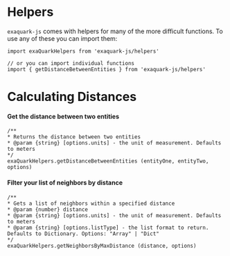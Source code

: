 # Helpers

`exaquark-js` comes with helpers for many of the more difficult functions. To use any of these you can import them:

```
import exaQuarkHelpers from 'exaquark-js/helpers'

// or you can import individual functions
import { getDistanceBetweenEntities } from 'exaquark-js/helpers'
```

# Calculating Distances

#### Get the distance between two entities

```
/**
* Returns the distance between two entities
* @param {string} [options.units] - the unit of measurement. Defaults to meters
*/
exaQuarkHelpers.getDistanceBetweenEntities (entityOne, entityTwo, options)
```

#### Filter your list of neighbors by distance

```
/**
* Gets a list of neighbors within a specified distance
* @param {number} distance
* @param {string} [options.units] - the unit of measurement. Defaults to meters
* @param {string} [options.listType] - the list format to return. Defaults to Dictionary. Options: "Array" | "Dict"
*/
exaQuarkHelpers.getNeighborsByMaxDistance (distance, options)
```



